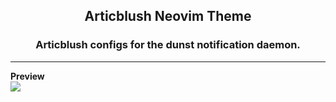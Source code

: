 <h2 align="center">Articblush Neovim Theme</h2> 
<h3 align="center">Articblush configs for the dunst notification daemon.</h3>
   
 
 ----


**Preview**
<br><img src="https://i.imgur.com/W39ri2F.png"><br>
